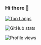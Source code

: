 ### Hi there 👋

[![Top Langs](https://github-readme-stats.vercel.app/api/top-langs/?username=yash-ya)](https://github.com/anuraghazra/github-readme-stats)

![GitHub stats](https://github-readme-stats.vercel.app/api?username=yash-ya&show_icons=true)  

![Profile views](https://gpvc.arturio.dev/yash-ya)  

